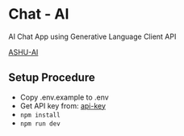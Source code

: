 # Chat - AI

AI Chat App using Generative Language Client API

[ASHU-AI](https://personal-chatbot-six.vercel.app/)

## Setup Procedure

- Copy .env.example to .env
- Get API key from: [api-key](https://aistudio.google.com/app/apikey)
- `npm install`
- `npm run dev`
